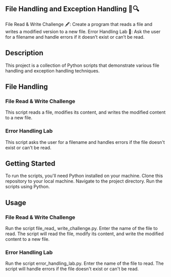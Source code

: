 ## File Handling and Exception Handling 📂🔍
File Read & Write Challenge 🖋️: Create a program that reads a file and writes a modified version to a new file.
Error Handling Lab 🧪: Ask the user for a filename and handle errors if it doesn’t exist or can’t be read.

## Description
This project is a collection of Python scripts that demonstrate various file handling and exception handling techniques.

## File Handling
### File Read & Write Challenge
This script reads a file, modifies its content, and writes the modified content to a new file.
### Error Handling Lab
This script asks the user for a filename and handles errors if the file doesn't exist or can't be read.
## Getting Started
To run the scripts, you'll need Python installed on your machine.
Clone this repository to your local machine.
Navigate to the project directory.
Run the scripts using Python.
## Usage
### File Read & Write Challenge
Run the script file_read_
write_challenge.py.
Enter the name of the file to read.
The script will read the file, modify its content, and write the modified content to a new file.
### Error Handling Lab
Run the script error_handling_lab.py.
Enter the name of the file to read.
The script will handle errors if the file doesn't exist or can't be read.